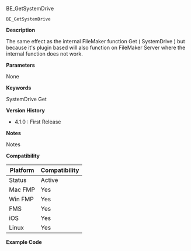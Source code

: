 BE_GetSystemDrive

    BE_GetSystemDrive

**Description**  

The same effect as the internal FileMaker function Get ( SystemDrive ) but because it's plugin based will also function on FileMaker Server where the internal function does not work.

**Parameters**

None

**Keywords**  

SystemDrive Get

**Version History**

* 4.1.0 : First Release

**Notes**

Notes

**Compatibility** 

| Platform | Compatibility |
|-----------|-----------|
| Status | Active |  
| Mac FMP | Yes  |  
| Win FMP | Yes  |  
| FMS | Yes  |  
| iOS | Yes  |  
| Linux | Yes  |  

**Example Code**
